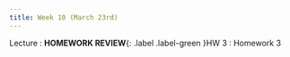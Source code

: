 ```yaml
---
title: Week 10 (March 23rd)
---
```


Lecture
: **HOMEWORK REVIEW**{: .label .label-green }HW 3
  : Homework 3